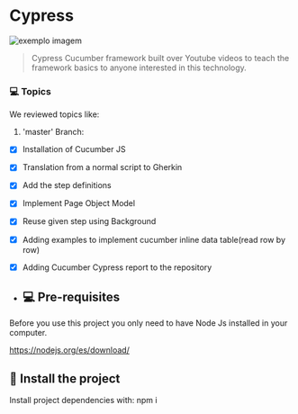# Cypress

<img src="https://media-exp1.licdn.com/dms/image/C4E0BAQF1dg2KtKFdPg/company-logo_200_200/0/1626295436859?e=2159024400&v=beta&t=Ib_T9PXXQxkHRKnj3Oe65EKuR6EAh01IgAA6IGvU0FY" alt="exemplo imagem">

> Cypress Cucumber framework built over Youtube videos to teach the framework basics to anyone interested in this technology.

### 💻 Topics

We reviewed topics like:
1. 'master' Branch:
- [x] Installation of Cucumber JS
- [x] Translation from a normal script to Gherkin
- [x] Add the step definitions
- [x] Implement Page Object Model
- [x] Reuse given step using Background
- [x] Adding examples to implement cucumber inline data table(read row by row)
- [x] Adding Cucumber Cypress report to the repository  

 
- ## 💻 Pre-requisites

Before you use this project you only need to have Node Js installed in your computer.

https://nodejs.org/es/download/

## 🚀 Install the project

Install project dependencies with: npm i 
